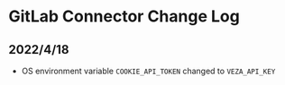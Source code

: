 # GitLab Connector Change Log

## 2022/4/18
* OS environment variable `COOKIE_API_TOKEN` changed to `VEZA_API_KEY`
